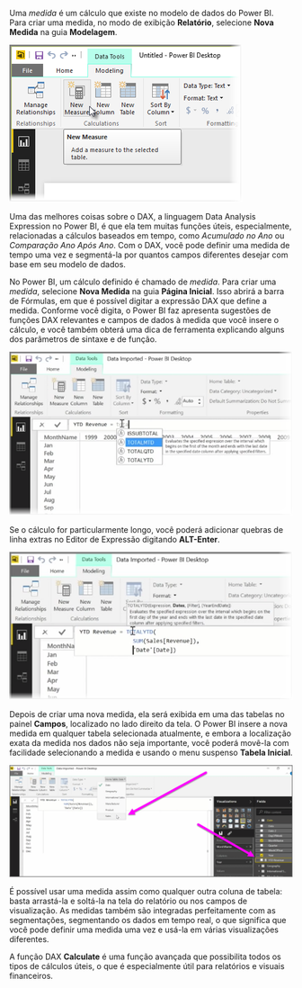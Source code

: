 Uma *medida* é um cálculo que existe no modelo de dados do Power BI. Para criar uma medida, no modo de exibição **Relatório**, selecione **Nova Medida** na guia **Modelagem**.

![](media/2-5-create-calculated-measures/2-5_1.png)

Uma das melhores coisas sobre o DAX, a linguagem Data Analysis Expression no Power BI, é que ela tem muitas funções úteis, especialmente, relacionadas a cálculos baseados em tempo, como *Acumulado no Ano* ou *Comparação Ano Após Ano*. Com o DAX, você pode definir uma medida de tempo uma vez e segmentá-la por quantos campos diferentes desejar com base em seu modelo de dados.

No Power BI, um cálculo definido é chamado de *medida*. Para criar uma *medida*, selecione **Nova Medida** na guia **Página Inicial**. Isso abrirá a barra de Fórmulas, em que é possível digitar a expressão DAX que define a medida. Conforme você digita, o Power BI faz apresenta sugestões de funções DAX relevantes e campos de dados à medida que você insere o cálculo, e você também obterá uma dica de ferramenta explicando alguns dos parâmetros de sintaxe e de função.

![](media/2-5-create-calculated-measures/2-5_2.png)

Se o cálculo for particularmente longo, você poderá adicionar quebras de linha extras no Editor de Expressão digitando **ALT-Enter**.

![](media/2-5-create-calculated-measures/2-5_3.png)

Depois de criar uma nova medida, ela será exibida em uma das tabelas no painel **Campos**, localizado no lado direito da tela. O Power BI insere a nova medida em qualquer tabela selecionada atualmente, e embora a localização exata da medida nos dados não seja importante, você poderá movê-la com facilidade selecionando a medida e usando o menu suspenso **Tabela Inicial**.

![](media/2-5-create-calculated-measures/2-5_4.png)

É possível usar uma medida assim como qualquer outra coluna de tabela: basta arrastá-la e soltá-la na tela do relatório ou nos campos de visualização. As medidas também são integradas perfeitamente com as segmentações, segmentando os dados em tempo real, o que significa que você pode definir uma medida uma vez e usá-la em várias visualizações diferentes.

A função DAX **Calculate** é uma função avançada que possibilita todos os tipos de cálculos úteis, o que é especialmente útil para relatórios e visuais financeiros.

